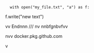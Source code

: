       with open("my_file.txt", "a") as f:
   f.write("new text")

vv 
Endnnn
/// 
    nv
  nnbfgnbvfvv 
         
         
  
nvv   docker.pkg.github.com    
 
    
  v
   
      
 
    
  
 
  
    
   
 
 

